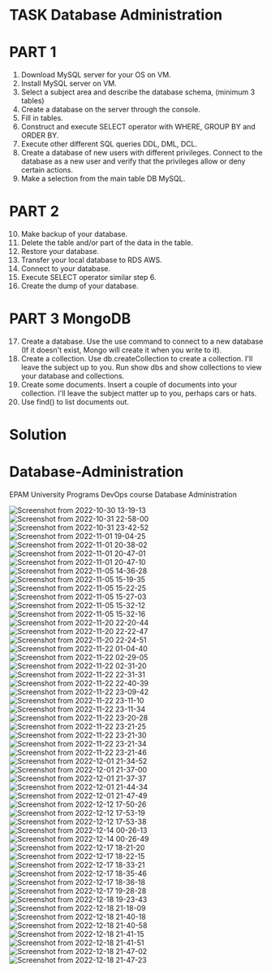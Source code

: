 # TASK Database Administration
 # PART 1
1. Download MySQL server for your OS on VM.
2. Install MySQL server on VM.
3. Select a subject area and describe the database schema, (minimum 3 tables)
4. Create a database on the server through the console.
5. Fill in tables.
6. Construct and execute SELECT operator with WHERE, GROUP BY and ORDER BY.
7. Execute other different SQL queries DDL, DML, DCL.
8. Create a database of new users with different privileges. Connect to the database as a new user and verify that the privileges allow or deny certain actions.
9. Make a selection from the main table DB MySQL.

 # PART 2
10. Make backup of your database.
11. Delete the table and/or part of the data in the table.
12. Restore your database.
13. Transfer your local database to RDS AWS.
14. Connect to your database.
15. Execute SELECT operator similar step 6.
16. Create the dump of your database.

# PART 3 MongoDB
17. Create a database. Use the use command to connect to a new database (If it doesn't exist, Mongo will create it when you write to it).
18. Create a collection. Use db.createCollection to create a collection. I'll leave the subject up to you. Run show dbs and show collections to view your database and collections.
19. Create some documents. Insert a couple of documents into your collection. I'll leave the subject matter up to you, perhaps cars or hats.
20. Use find() to list documents out.

# Solution
# Database-Administration
EPAM University Programs DevOps course Database Administration

![Screenshot from 2022-10-30 13-19-13](https://user-images.githubusercontent.com/102302310/213526592-0f6b2c99-7790-4025-a33b-7bf7e773a9a6.png)
![Screenshot from 2022-10-31 22-58-00](https://user-images.githubusercontent.com/102302310/213527132-d90637ff-9565-4780-b35d-bc1edc3b4a88.png)
![Screenshot from 2022-10-31 23-42-52](https://user-images.githubusercontent.com/102302310/213529232-01eb8a1b-6368-4bb7-bc94-4a2cb69cc303.png)
![Screenshot from 2022-11-01 19-04-25](https://user-images.githubusercontent.com/102302310/213529234-7343c820-8850-4e1c-a403-9fc70542cecc.png)
![Screenshot from 2022-11-01 20-38-02](https://user-images.githubusercontent.com/102302310/213529236-5828c16e-09cf-44e1-855c-71b68c1e85c1.png)
![Screenshot from 2022-11-01 20-47-01](https://user-images.githubusercontent.com/102302310/213529238-a7e74242-2021-4b2d-9057-f2812cda9417.png)
![Screenshot from 2022-11-01 20-47-10](https://user-images.githubusercontent.com/102302310/213529240-c938bc88-19c7-455e-8dbe-3a03cfee8d07.png)
![Screenshot from 2022-11-05 14-36-28](https://user-images.githubusercontent.com/102302310/213529243-08450ddd-8077-4eaf-8153-cd307511c1af.png)
![Screenshot from 2022-11-05 15-19-35](https://user-images.githubusercontent.com/102302310/213529247-3469cd55-930a-4600-8704-97f32a525476.png)
![Screenshot from 2022-11-05 15-22-25](https://user-images.githubusercontent.com/102302310/213529249-507736e6-a644-43c2-b3ab-22678d96d1f9.png)
![Screenshot from 2022-11-05 15-27-03](https://user-images.githubusercontent.com/102302310/213529251-7557b6d3-9333-4f09-af8e-2723cbf914ae.png)
![Screenshot from 2022-11-05 15-32-12](https://user-images.githubusercontent.com/102302310/213529255-5ebc7877-e58a-4228-979f-71922eaf359d.png)
![Screenshot from 2022-11-05 15-32-16](https://user-images.githubusercontent.com/102302310/213529258-662f5cbd-ac98-438b-8a2f-0e588c10021b.png)
![Screenshot from 2022-11-20 22-20-44](https://user-images.githubusercontent.com/102302310/213529260-f02d4ccd-b838-4873-af37-308effd6de6a.png)
![Screenshot from 2022-11-20 22-22-47](https://user-images.githubusercontent.com/102302310/213529264-ebbab515-8ace-4665-87a7-0bb7de17ff35.png)
![Screenshot from 2022-11-20 22-24-51](https://user-images.githubusercontent.com/102302310/213529265-a333df10-d040-4e30-b5bd-f5f0c4113cd2.png)
![Screenshot from 2022-11-22 01-04-40](https://user-images.githubusercontent.com/102302310/213529269-e4b06978-cda5-4e8a-bd8e-d7fa3aa0e51e.png)
![Screenshot from 2022-11-22 02-29-05](https://user-images.githubusercontent.com/102302310/213529270-206fa060-5445-430d-a892-90059950b8bb.png)
![Screenshot from 2022-11-22 02-31-20](https://user-images.githubusercontent.com/102302310/213529272-14fa6424-d04c-48ea-9ee0-1e9772bf0c1d.png)
![Screenshot from 2022-11-22 22-31-31](https://user-images.githubusercontent.com/102302310/213529275-57411bcf-dbf9-47e5-8cd2-2d77258ea3c7.png)
![Screenshot from 2022-11-22 22-40-39](https://user-images.githubusercontent.com/102302310/213529278-4abc329d-0c27-4702-a860-0ff98ef42e8c.png)
![Screenshot from 2022-11-22 23-09-42](https://user-images.githubusercontent.com/102302310/213529280-3b9bc8be-7be4-489c-82cb-7baac17bdcc9.png)
![Screenshot from 2022-11-22 23-11-10](https://user-images.githubusercontent.com/102302310/213529285-fd821904-1134-4ad9-8e61-46c056158458.png)
![Screenshot from 2022-11-22 23-11-34](https://user-images.githubusercontent.com/102302310/213529290-d0cecfef-05f0-465c-aaf5-dc8446e7c351.png)
![Screenshot from 2022-11-22 23-20-28](https://user-images.githubusercontent.com/102302310/213529296-f8d71c75-30ac-4a96-98ea-19abf7bdf569.png)
![Screenshot from 2022-11-22 23-21-25](https://user-images.githubusercontent.com/102302310/213529301-0b3086bd-a03d-429e-83a0-4daebbf0f523.png)
![Screenshot from 2022-11-22 23-21-30](https://user-images.githubusercontent.com/102302310/213529304-fd072f49-a0d5-4927-bde3-78606d7b0c92.png)
![Screenshot from 2022-11-22 23-21-34](https://user-images.githubusercontent.com/102302310/213529310-8ff5a885-994e-4b88-b91b-f641817d58a3.png)
![Screenshot from 2022-11-22 23-21-46](https://user-images.githubusercontent.com/102302310/213529313-0c641d58-b6c9-4a08-82fb-7724627257df.png)
![Screenshot from 2022-12-01 21-34-52](https://user-images.githubusercontent.com/102302310/213529314-2c8c15af-4059-43de-8092-a94953166298.png)
![Screenshot from 2022-12-01 21-37-00](https://user-images.githubusercontent.com/102302310/213529316-15ba6a9a-41fc-474a-806f-0b6ef6e34e1a.png)
![Screenshot from 2022-12-01 21-37-37](https://user-images.githubusercontent.com/102302310/213529319-bbba472d-f853-448e-a447-26ac24371848.png)
![Screenshot from 2022-12-01 21-44-34](https://user-images.githubusercontent.com/102302310/213529321-97c477f5-90c4-48c3-8345-d945487e03e8.png)
![Screenshot from 2022-12-01 21-47-49](https://user-images.githubusercontent.com/102302310/213529323-46f6b9bf-f37d-4528-915f-c6651f1fbd85.png)
![Screenshot from 2022-12-12 17-50-26](https://user-images.githubusercontent.com/102302310/213529324-db174d03-aa0f-41db-93d7-64993ce9d9e5.png)
![Screenshot from 2022-12-12 17-53-19](https://user-images.githubusercontent.com/102302310/213529329-0819aa0d-97be-4811-b57a-713902256f92.png)
![Screenshot from 2022-12-12 17-53-38](https://user-images.githubusercontent.com/102302310/213529331-5e527273-6cb2-4337-8bb6-d991937ef1e4.png)
![Screenshot from 2022-12-14 00-26-13](https://user-images.githubusercontent.com/102302310/213529334-0d8026ac-cb63-484c-b482-c33caeacc5c8.png)
![Screenshot from 2022-12-14 00-26-49](https://user-images.githubusercontent.com/102302310/213529337-343f0bbe-44cb-4ec6-b580-ecc3984db8f5.png)
![Screenshot from 2022-12-17 18-21-20](https://user-images.githubusercontent.com/102302310/213529340-57a0421a-49cf-4965-9d5f-fad02d5006ac.png)
![Screenshot from 2022-12-17 18-22-15](https://user-images.githubusercontent.com/102302310/213529344-a7963b30-91c4-4c65-8ddc-e74152ea5aee.png)
![Screenshot from 2022-12-17 18-33-21](https://user-images.githubusercontent.com/102302310/213529346-a79b0d00-537f-43c6-9e0f-8280223ec3a3.png)
![Screenshot from 2022-12-17 18-35-46](https://user-images.githubusercontent.com/102302310/213529347-8d775469-bf23-4f7f-91cc-020715a09d56.png)
![Screenshot from 2022-12-17 18-36-18](https://user-images.githubusercontent.com/102302310/213529351-86758827-bdb9-4469-8fae-f3994a18ac50.png)
![Screenshot from 2022-12-17 19-28-28](https://user-images.githubusercontent.com/102302310/213540829-54ab448e-2812-4cfd-8007-0355762e96f2.png)
![Screenshot from 2022-12-18 19-23-43](https://user-images.githubusercontent.com/102302310/213541005-73386798-4716-40e5-a1dc-80184e6c67a5.png)
![Screenshot from 2022-12-18 21-18-09](https://user-images.githubusercontent.com/102302310/213541204-76b2ec84-d754-479a-98ed-105e4349f296.png)
![Screenshot from 2022-12-18 21-40-18](https://user-images.githubusercontent.com/102302310/213541395-88281411-a510-4e2c-a175-5f96cb4aa3dc.png)
![Screenshot from 2022-12-18 21-40-58](https://user-images.githubusercontent.com/102302310/213541401-58fe7999-d4b0-475c-8274-8d385585e7b9.png)
![Screenshot from 2022-12-18 21-41-15](https://user-images.githubusercontent.com/102302310/213541403-0af845b8-8050-4493-82d1-c7b077562126.png)
![Screenshot from 2022-12-18 21-41-51](https://user-images.githubusercontent.com/102302310/213541405-64f0e22a-225f-4441-8540-9bfd39988e49.png)
![Screenshot from 2022-12-18 21-47-02](https://user-images.githubusercontent.com/102302310/213541407-21c71258-c6f8-411a-8363-ef9e62727c16.png)
![Screenshot from 2022-12-18 21-47-23](https://user-images.githubusercontent.com/102302310/213541408-6f57cc40-623d-43e7-b9a3-2800c77fb022.png)
